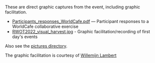 These are direct graphic captures from the event, including graphic facilitation.

* [Participants_responses_WorldCafe.pdf](Participants_responses_WorldCafe.pdf) — Participant responses to a WorldCafe collaborative exercise
* [RWOT2022_visual_harvest.jpg](RWOT2022_visual_harvest.jpg) - Graphic facilitation/recording of first day's events

Also see the [pictures directory](https://github.com/WebOfTrustInfo/rwot11-the-hague/tree/master/event-documents/pictures).

The graphic facilitation is courtesy of 
[Willemijn Lambert](http://www.drawin.ink)

